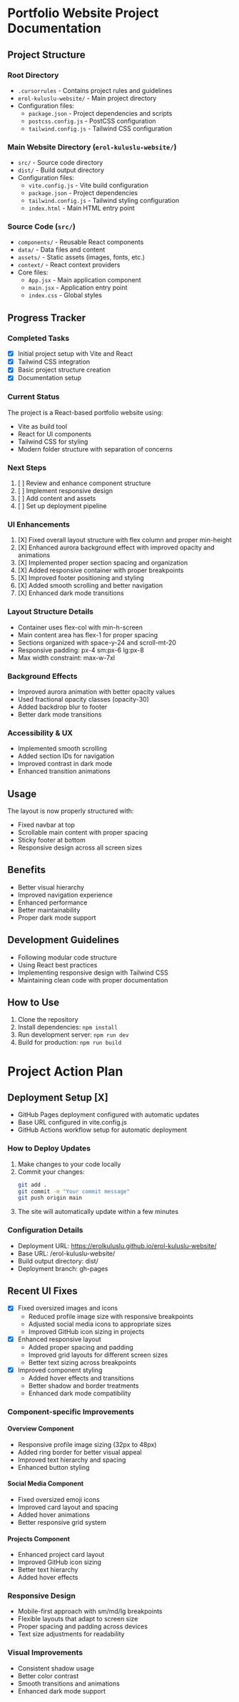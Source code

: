 # Portfolio Website Project Documentation

## Project Structure

### Root Directory
- `.cursorrules` - Contains project rules and guidelines
- `erol-kuluslu-website/` - Main project directory
- Configuration files:
  - `package.json` - Project dependencies and scripts
  - `postcss.config.js` - PostCSS configuration
  - `tailwind.config.js` - Tailwind CSS configuration

### Main Website Directory (`erol-kuluslu-website/`)
- `src/` - Source code directory
- `dist/` - Build output directory
- Configuration files:
  - `vite.config.js` - Vite build configuration
  - `package.json` - Project dependencies
  - `tailwind.config.js` - Tailwind styling configuration
  - `index.html` - Main HTML entry point

### Source Code (`src/`)
- `components/` - Reusable React components
- `data/` - Data files and content
- `assets/` - Static assets (images, fonts, etc.)
- `context/` - React context providers
- Core files:
  - `App.jsx` - Main application component
  - `main.jsx` - Application entry point
  - `index.css` - Global styles

## Progress Tracker

### Completed Tasks
- [X] Initial project setup with Vite and React
- [X] Tailwind CSS integration
- [X] Basic project structure creation
- [X] Documentation setup

### Current Status
The project is a React-based portfolio website using:
- Vite as build tool
- React for UI components
- Tailwind CSS for styling
- Modern folder structure with separation of concerns

### Next Steps
1. [ ] Review and enhance component structure
2. [ ] Implement responsive design
3. [ ] Add content and assets
4. [ ] Set up deployment pipeline

### UI Enhancements
1. [X] Fixed overall layout structure with flex column and proper min-height
2. [X] Enhanced aurora background effect with improved opacity and animations
3. [X] Implemented proper section spacing and organization
4. [X] Added responsive container with proper breakpoints
5. [X] Improved footer positioning and styling
6. [X] Added smooth scrolling and better navigation
7. [X] Enhanced dark mode transitions

### Layout Structure Details
- Container uses flex-col with min-h-screen
- Main content area has flex-1 for proper spacing
- Sections organized with space-y-24 and scroll-mt-20
- Responsive padding: px-4 sm:px-6 lg:px-8
- Max width constraint: max-w-7xl

### Background Effects
- Improved aurora animation with better opacity values
- Used fractional opacity classes (opacity-30)
- Added backdrop blur to footer
- Better dark mode transitions

### Accessibility & UX
- Implemented smooth scrolling
- Added section IDs for navigation
- Improved contrast in dark mode
- Enhanced transition animations

## Usage
The layout is now properly structured with:
- Fixed navbar at top
- Scrollable main content with proper spacing
- Sticky footer at bottom
- Responsive design across all screen sizes

## Benefits
- Better visual hierarchy
- Improved navigation experience
- Enhanced performance
- Better maintainability
- Proper dark mode support

## Development Guidelines
- Following modular code structure
- Using React best practices
- Implementing responsive design with Tailwind CSS
- Maintaining clean code with proper documentation

## How to Use
1. Clone the repository
2. Install dependencies: `npm install`
3. Run development server: `npm run dev`
4. Build for production: `npm run build`

# Project Action Plan

## Deployment Setup [X]
- GitHub Pages deployment configured with automatic updates
- Base URL configured in vite.config.js
- GitHub Actions workflow setup for automatic deployment

### How to Deploy Updates
1. Make changes to your code locally
2. Commit your changes:
   ```bash
   git add .
   git commit -m "Your commit message"
   git push origin main
   ```
3. The site will automatically update within a few minutes

### Configuration Details
- Deployment URL: https://erolkuluslu.github.io/erol-kuluslu-website/
- Base URL: /erol-kuluslu-website/
- Build output directory: dist/
- Deployment branch: gh-pages

## Recent UI Fixes
- [X] Fixed oversized images and icons
  - Reduced profile image size with responsive breakpoints
  - Adjusted social media icons to appropriate sizes
  - Improved GitHub icon sizing in projects
- [X] Enhanced responsive layout
  - Added proper spacing and padding
  - Improved grid layouts for different screen sizes
  - Better text sizing across breakpoints
- [X] Improved component styling
  - Added hover effects and transitions
  - Better shadow and border treatments
  - Enhanced dark mode compatibility

### Component-specific Improvements

#### Overview Component
- Responsive profile image sizing (32px to 48px)
- Added ring border for better visual appeal
- Improved text hierarchy and spacing
- Enhanced button styling

#### Social Media Component
- Fixed oversized emoji icons
- Improved card layout and spacing
- Added hover animations
- Better responsive grid system

#### Projects Component
- Enhanced project card layout
- Improved GitHub icon sizing
- Better text hierarchy
- Added hover effects

### Responsive Design
- Mobile-first approach with sm/md/lg breakpoints
- Flexible layouts that adapt to screen size
- Proper spacing and padding across devices
- Text size adjustments for readability

### Visual Improvements
- Consistent shadow usage
- Better color contrast
- Smooth transitions and animations
- Enhanced dark mode support 